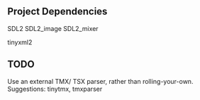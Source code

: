 ## Project Dependencies
SDL2
SDL2_image
SDL2_mixer

tinyxml2

## TODO
Use an external TMX/ TSX parser, rather than rolling-your-own.
Suggestions: tinytmx, tmxparser
